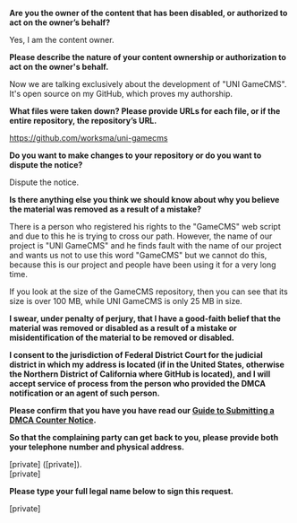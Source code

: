 **Are you the owner of the content that has been disabled, or authorized to act on the owner’s behalf?**

Yes, I am the content owner.

**Please describe the nature of your content ownership or authorization to act on the owner's behalf.**

Now we are talking exclusively about the development of "UNI GameCMS". It's open source on my GitHub, which proves my authorship.

**What files were taken down? Please provide URLs for each file, or if the entire repository, the repository’s URL.**

https://github.com/worksma/uni-gamecms

**Do you want to make changes to your repository or do you want to dispute the notice?**

Dispute the notice.

**Is there anything else you think we should know about why you believe the material was removed as a result of a mistake?**

There is a person who registered his rights to the "GameCMS" web script and due to this he is trying to cross our path. However, the name of our project is "UNI GameCMS" and he finds fault with the name of our project and wants us not to use this word "GameCMS" but we cannot do this, because this is our project and people have been using it for a very long time.

If you look at the size of the GameCMS repository, then you can see that its size is over 100 MB, while UNI GameCMS is only 25 MB in size.

**I swear, under penalty of perjury, that I have a good-faith belief that the material was removed or disabled as a result of a mistake or misidentification of the material to be removed or disabled.**

**I consent to the jurisdiction of Federal District Court for the judicial district in which my address is located (if in the United States, otherwise the Northern District of California where GitHub is located), and I will accept service of process from the person who provided the DMCA notification or an agent of such person.**

**Please confirm that you have you have read our <a href="https://docs.github.com/articles/guide-to-submitting-a-dmca-counter-notice">Guide to Submitting a DMCA Counter Notice</a>.**

**So that the complaining party can get back to you, please provide both your telephone number and physical address.**

[private] ([private]).  
[private]

**Please type your full legal name below to sign this request.**

[private]
